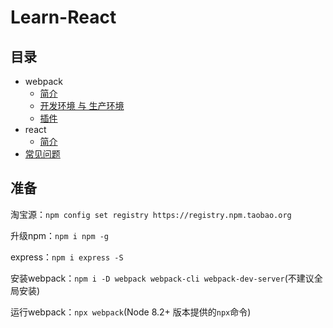# Learn-React

## 目录

- webpack
  - [简介](./docs/webpack/简介.md)
  - [开发环境 与 生产环境](./docs/webpack/环境.md)
  - [插件](./docs/webpack/插件.md)
- react
  - [简介](./docs/react/简介.md)
- [常见问题](./docs/常见问题.md)

## 准备

淘宝源：`npm config set registry https://registry.npm.taobao.org`

升级npm：`npm i npm -g`

express：`npm i express -S`

安装webpack：`npm i -D webpack webpack-cli webpack-dev-server`(不建议全局安装)

运行webpack：`npx webpack`(Node 8.2+ 版本提供的`npx`命令)